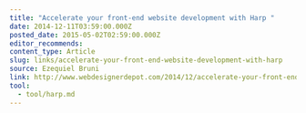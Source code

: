 ```yaml
---
title: "Accelerate your front-end website development with Harp "
date: 2014-12-11T03:59:00.000Z
posted_date: 2015-05-02T02:59:00.000Z
editor_recommends:
content_type: Article
slug: links/accelerate-your-front-end-website-development-with-harp
source: Ezequiel Bruni
link: http://www.webdesignerdepot.com/2014/12/accelerate-your-front-end-website-development-with-harp/
tool:
  - tool/harp.md
---
```

